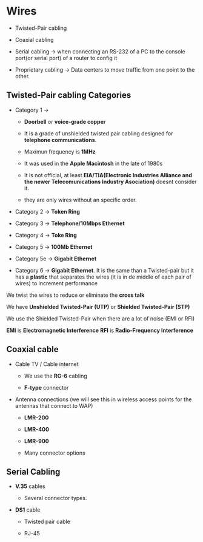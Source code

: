# Wires

* Twisted-Pair cabling

* Coaxial cabling

* Serial cabling -> when connecting an RS-232 of a PC to the console port(or serial port) of a router to config it

* Proprietary cabling -> Data centers to move traffic from one point to the other.

## Twisted-Pair cabling Categories

* Category 1 -> 

    + __Doorbell__ or __voice-grade copper__

    + It is a grade of unshielded twisted pair cabling designed for __telephone communications__.

    + Maximun frequency is __1MHz__

    + It was used in the __Apple Macintosh__ in the late of 1980s

    + It is not official, at least __EIA/TIA(Electronic Industries Alliance and the newer Telecomunications Industry Asociation)__ doesnt consider it.

    + they are only wires without an specific order.

* Category 2 -> __Token Ring__

* Category 3 -> __Telephone/10Mbps Ethernet__

* Category 4 -> __Toke Ring__

* Category 5 -> __100Mb Ethernet__

* Category 5e -> __Gigabit Ethernet__

* Category 6 -> __Gigabit Ethernet__. It is the same than a Twisted-pair but it has a __plastic__ that separates the wires (it is in de middle of each pair of wires) to increment performance

We twist the wires to reduce or eliminate the __cross talk__

We have __Unshielded Twisted-Pair (UTP)__ or __Shielded Twisted-Pair (STP)__

We use the Shielded Twisted-Pair when there are a lot of noise (EMI or RFI)

__EMI__ is __Electromagnetic Interference__
__RFI__ is __Radio-Frequency Interference__

## Coaxial cable

* Cable TV / Cable internet

    + We use the __RG-6__ cabling

    + __F-type__ connector

* Antenna connections (we will see this in wireless access points for the antennas that connect to WAP)

    + __LMR-200__

    + __LMR-400__

    + __LMR-900__

    + Many connector options

## Serial Cabling

* __V.35__ cables

    + Several connector types.

* __DS1__ cable

    + Twisted pair cable

    + RJ-45